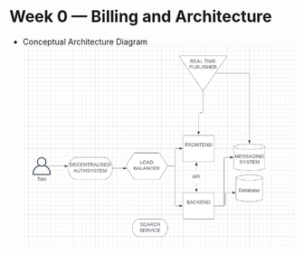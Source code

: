 # Week 0 — Billing and Architecture

- Conceptual Architecture Diagram
    ![Alt text](../_docs/assets/logical%20diagram.png)